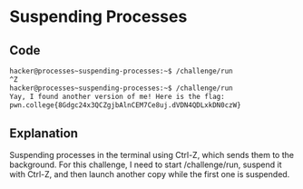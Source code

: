 # Suspending Processes

## Code

```bash
hacker@processes~suspending-processes:~$ /challenge/run
^Z
hacker@processes~suspending-processes:~$ /challenge/run
Yay, I found another version of me! Here is the flag:
pwn.college{8Gdgc24x3QCZgjbAlnCEM7Ce8uj.dVDN4QDLxkDN0czW}
```
## Explanation

Suspending processes in the terminal using Ctrl-Z, which sends them to the background.
For this challenge, I need to start /challenge/run, suspend it with Ctrl-Z, and then launch another copy while the first one is suspended.

